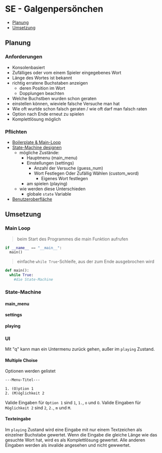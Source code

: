 # SE - Galgenpersönchen

- [Planung](#Planung)
- [Umsetzung](#Umsetzung)
## Planung

### Anforderungen

- Konsolenbasiert
- Zufälliges oder vom einem Spieler eingegebenes Wort
- Länge des Wortes ist bekannt
- richtig erratene Buchstaben anzeigen
  - deren Position im Wort
  - Dopplungen beachten
- Welche Buchstben wurden schon geraten
- einstellen können, wieviele falsche Versuche man hat
- Wie oft wurtde schon falsch geraten / wie oft darf man falsch raten
- Option nach Ende erneut zu spielen
- Komplettlösung möglich

### Pflichten

- [Boilerplate & Main-Loop](#main-loop)
- [State-Machine designen](#state-machine)
  - mögliche Zustände:
    - Hauptmenu (main_menu)
    - Einstellungen (settings)
      - Anzahl der Versuche (guess_num)
      - Wort Festlegen Oder Zufällig Wählen (custom_word)
        - Eigenes Wort festlegen
    - am spielen (playing)
  - wie werden diese Unterschieden
    - globale `state` Variable
- [Benutzeroberfläche](#ui)

## Umsetzung

### Main Loop

> beim Start des Programmes die main Funktion aufrufen

```py
if __name__ == "__main__":
  main()
```

> einfache `while True`-Schleife, aus der zum Ende ausgebrochen wird

```py
def main():
  while True:
    #die State-Machine
```

### State-Machine

#### main_menu

#### settings

#### playing

### UI

Mit "q" kann man ein Untermenu zurück gehen, außer im `playing` Zustand.

#### Multiple Choise

Optionen werden gelistet

```txt
---Menu-Titel---

1. (O)ption 1
2. (M)öglichkeit 2
```

Valide Eingaben für `Option 1` sind `1`, `1.`, `o` und `O`.
Valide Eingaben für `Möglichkeit 2` sind `2`, `2.`, `m` und `M`.

#### Texteingabe

Im `playing` Zustand wird eine Eingabe mit nur einem Textzeichen als einzelner Buchstabe gewertet.
Wenn die Eingabe die gleiche Länge wie das gesuchte Wort hat, wird es als Komplettlösung gewertet.
Alle anderen Eingaben werden als invalide angesehen und nicht gewwertet.

